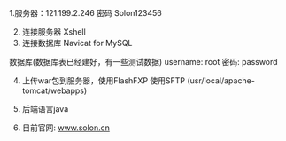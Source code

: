 1.服务器：121.199.2.246
密码 Solon123456


2. 连接服务器 Xshell
3. 连接数据库 Navicat for MySQL

数据库(数据库表已经建好，有一些测试数据)
username: root
密码: password


4. 上传war包到服务器，使用FlashFXP  使用SFTP
(usr/local/apache-tomcat/webapps)

5. 后端语言java

6. 目前官网: www.solon.cn

